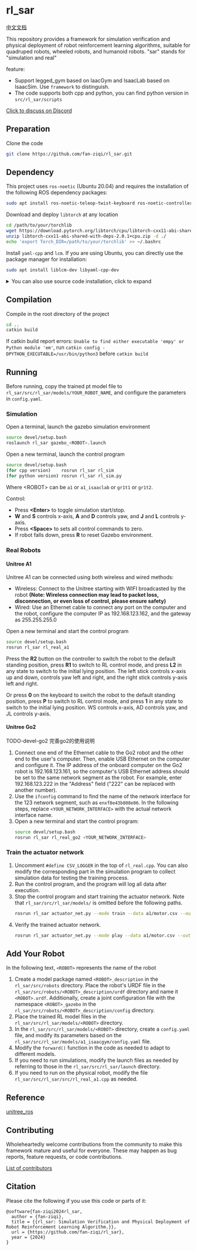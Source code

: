 # rl_sar

[中文文档](README_CN.md)

This repository provides a framework for simulation verification and physical deployment of robot reinforcement learning algorithms, suitable for quadruped robots, wheeled robots, and humanoid robots. "sar" stands for "simulation and real"

feature:
- Support legged_gym based on IaacGym and IsaacLab based on IsaacSim. Use `framework` to distinguish.
- The code supports both cpp and python, you can find python version in `src/rl_sar/scripts`

[Click to discuss on Discord](https://discord.gg/vmVjkhVugU)

## Preparation

Clone the code

```bash
git clone https://github.com/fan-ziqi/rl_sar.git
```

## Dependency

This project uses `ros-noetic` (Ubuntu 20.04) and requires the installation of the following ROS dependency packages:

```bash
sudo apt install ros-noetic-teleop-twist-keyboard ros-noetic-controller-interface ros-noetic-gazebo-ros-control ros-noetic-joint-state-controller ros-noetic-effort-controllers ros-noetic-joint-trajectory-controller
```

Download and deploy `libtorch` at any location

```bash
cd /path/to/your/torchlib
wget https://download.pytorch.org/libtorch/cpu/libtorch-cxx11-abi-shared-with-deps-2.0.1%2Bcpu.zip
unzip libtorch-cxx11-abi-shared-with-deps-2.0.1+cpu.zip -d ./
echo 'export Torch_DIR=/path/to/your/torchlib' >> ~/.bashrc
```

Install `yaml-cpp` and `lcm`. If you are using Ubuntu, you can directly use the package manager for installation:

```bash
sudo apt install liblcm-dev libyaml-cpp-dev
```

<details>

<summary>You can also use source code installation, click to expand</summary>

Install yaml-cpp

```bash
git clone https://github.com/jbeder/yaml-cpp.git
cd yaml-cpp && mkdir build && cd build
cmake -DYAML_BUILD_SHARED_LIBS=on .. && make
sudo make install
sudo ldconfig
```

Install lcm

```bash
git clone https://github.com/lcm-proj/lcm.git
cd lcm && mkdir build && cd build
cmake .. && make
sudo make install
sudo ldconfig
```
</details>

## Compilation

Compile in the root directory of the project

```bash
cd ..
catkin build
```

If catkin build report errors: `Unable to find either executable 'empy' or Python module 'em'`, run `catkin config -DPYTHON_EXECUTABLE=/usr/bin/python3` before `catkin build`

## Running

Before running, copy the trained pt model file to `rl_sar/src/rl_sar/models/YOUR_ROBOT_NAME`, and configure the parameters in `config.yaml`.

### Simulation

Open a terminal, launch the gazebo simulation environment

```bash
source devel/setup.bash
roslaunch rl_sar gazebo_<ROBOT>.launch
```

Open a new terminal, launch the control program

```bash
source devel/setup.bash
(for cpp version)    rosrun rl_sar rl_sim
(for python version) rosrun rl_sar rl_sim.py
```

Where \<ROBOT\> can be `a1` or `a1_isaaclab` or `gr1t1` or `gr1t2`.

Control:
* Press **\<Enter\>** to toggle simulation start/stop.
* **W** and **S** controls x-axis, **A** and **D** controls yaw, and **J** and **L** controls y-axis.
* Press **\<Space\>** to sets all control commands to zero.
* If robot falls down, press **R** to reset Gazebo environment.

### Real Robots

#### Unitree A1

Unitree A1 can be connected using both wireless and wired methods:

* Wireless: Connect to the Unitree starting with WIFI broadcasted by the robot **(Note: Wireless connection may lead to packet loss, disconnection, or even loss of control, please ensure safety)**
* Wired: Use an Ethernet cable to connect any port on the computer and the robot, configure the computer IP as 192.168.123.162, and the gateway as 255.255.255.0

Open a new terminal and start the control program

```bash
source devel/setup.bash
rosrun rl_sar rl_real_a1
```

Press the **R2** button on the controller to switch the robot to the default standing position, press **R1** to switch to RL control mode, and press **L2** in any state to switch to the initial lying position. The left stick controls x-axis up and down, controls yaw left and right, and the right stick controls y-axis left and right.

Or press **0** on the keyboard to switch the robot to the default standing position, press **P** to switch to RL control mode, and press **1** in any state to switch to the initial lying position. WS controls x-axis, AD controls yaw, and JL controls y-axis.

#### Unitree Go2

TODO-devel-go2 完善go2的使用说明

1. Connect one end of the Ethernet cable to the Go2 robot and the other end to the user's computer. Then, enable USB Ethernet on the computer and configure it. The IP address of the onboard computer on the Go2 robot is 192.168.123.161, so the computer's USB Ethernet address should be set to the same network segment as the robot. For example, enter 192.168.123.222 in the "Address" field ("222" can be replaced with another number).
2. Use the `ifconfig` command to find the name of the network interface for the 123 network segment, such as `enxf8e43b808e06`. In the following steps, replace `<YOUR_NETWORK_INTERFACE>` with the actual network interface name.
3. Open a new terminal and start the control program:
    ```bash
    source devel/setup.bash
    rosrun rl_sar rl_real_go2 <YOUR_NETWORK_INTERFACE>
    ```

### Train the actuator network

1. Uncomment `#define CSV_LOGGER` in the top of `rl_real.cpp`. You can also modify the corresponding part in the simulation program to collect simulation data for testing the training process.
2. Run the control program, and the program will log all data after execution.
3. Stop the control program and start training the actuator network. Note that `rl_sar/src/rl_sar/models/` is omitted before the following paths.
    ```bash
    rosrun rl_sar actuator_net.py --mode train --data a1/motor.csv --output a1/motor.pt
    ```
4. Verify the trained actuator network.
    ```bash
    rosrun rl_sar actuator_net.py --mode play --data a1/motor.csv --output a1/motor.pt
    ```

## Add Your Robot

In the following text, `<ROBOT>` represents the name of the robot

1. Create a model package named `<ROBOT>_description` in the `rl_sar/src/robots` directory. Place the robot's URDF file in the `rl_sar/src/robots/<ROBOT>_description/urdf` directory and name it `<ROBOT>.urdf`. Additionally, create a joint configuration file with the namespace `<ROBOT>_gazebo` in the `rl_sar/src/robots/<ROBOT>_description/config` directory.
2. Place the trained RL model files in the `rl_sar/src/rl_sar/models/<ROBOT>` directory.
3. In the `rl_sar/src/rl_sar/models/<ROBOT>` directory, create a `config.yaml` file, and modify its parameters based on the `rl_sar/src/rl_sar/models/a1_isaacgym/config.yaml` file.
4. Modify the `forward()` function in the code as needed to adapt to different models.
5. If you need to run simulations, modify the launch files as needed by referring to those in the `rl_sar/src/rl_sar/launch` directory.
6. If you need to run on the physical robot, modify the file `rl_sar/src/rl_sar/src/rl_real_a1.cpp` as needed.

## Reference

[unitree_ros](https://github.com/unitreerobotics/unitree_ros)

## Contributing

Wholeheartedly welcome contributions from the community to make this framework mature and useful for everyone. These may happen as bug reports, feature requests, or code contributions.

[List of contributors](CONTRIBUTORS.md)

## Citation

Please cite the following if you use this code or parts of it:

```
@software{fan-ziqi2024rl_sar,
  author = {fan-ziqi},
  title = {{rl_sar: Simulation Verification and Physical Deployment of Robot Reinforcement Learning Algorithm.}},
  url = {https://github.com/fan-ziqi/rl_sar},
  year = {2024}
}
```
